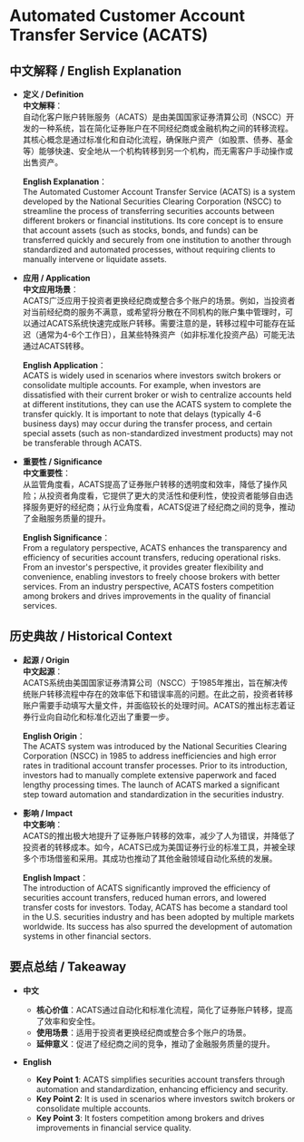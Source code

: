 # Automated Customer Account Transfer Service (ACATS)

## 中文解释 / English Explanation

* **定义 / Definition**  
  **中文解释**：  
  自动化客户账户转账服务（ACATS）是由美国国家证券清算公司（NSCC）开发的一种系统，旨在简化证券账户在不同经纪商或金融机构之间的转移流程。其核心概念是通过标准化和自动化流程，确保账户资产（如股票、债券、基金等）能够快速、安全地从一个机构转移到另一个机构，而无需客户手动操作或出售资产。  

  **English Explanation**：  
  The Automated Customer Account Transfer Service (ACATS) is a system developed by the National Securities Clearing Corporation (NSCC) to streamline the process of transferring securities accounts between different brokers or financial institutions. Its core concept is to ensure that account assets (such as stocks, bonds, and funds) can be transferred quickly and securely from one institution to another through standardized and automated processes, without requiring clients to manually intervene or liquidate assets.

* **应用 / Application**  
  **中文应用场景**：  
  ACATS广泛应用于投资者更换经纪商或整合多个账户的场景。例如，当投资者对当前经纪商的服务不满意，或希望将分散在不同机构的账户集中管理时，可以通过ACATS系统快速完成账户转移。需要注意的是，转移过程中可能存在延迟（通常为4-6个工作日），且某些特殊资产（如非标准化投资产品）可能无法通过ACATS转移。  

  **English Application**：  
  ACATS is widely used in scenarios where investors switch brokers or consolidate multiple accounts. For example, when investors are dissatisfied with their current broker or wish to centralize accounts held at different institutions, they can use the ACATS system to complete the transfer quickly. It is important to note that delays (typically 4-6 business days) may occur during the transfer process, and certain special assets (such as non-standardized investment products) may not be transferable through ACATS.

* **重要性 / Significance**  
  **中文重要性**：  
  从监管角度看，ACATS提高了证券账户转移的透明度和效率，降低了操作风险；从投资者角度看，它提供了更大的灵活性和便利性，使投资者能够自由选择服务更好的经纪商；从行业角度看，ACATS促进了经纪商之间的竞争，推动了金融服务质量的提升。  

  **English Significance**：  
  From a regulatory perspective, ACATS enhances the transparency and efficiency of securities account transfers, reducing operational risks. From an investor's perspective, it provides greater flexibility and convenience, enabling investors to freely choose brokers with better services. From an industry perspective, ACATS fosters competition among brokers and drives improvements in the quality of financial services.

## 历史典故 / Historical Context

* **起源 / Origin**  
  **中文起源**：  
  ACATS系统由美国国家证券清算公司（NSCC）于1985年推出，旨在解决传统账户转移流程中存在的效率低下和错误率高的问题。在此之前，投资者转移账户需要手动填写大量文件，并面临较长的处理时间。ACATS的推出标志着证券行业向自动化和标准化迈出了重要一步。  

  **English Origin**：  
  The ACATS system was introduced by the National Securities Clearing Corporation (NSCC) in 1985 to address inefficiencies and high error rates in traditional account transfer processes. Prior to its introduction, investors had to manually complete extensive paperwork and faced lengthy processing times. The launch of ACATS marked a significant step toward automation and standardization in the securities industry.

* **影响 / Impact**  
  **中文影响**：  
  ACATS的推出极大地提升了证券账户转移的效率，减少了人为错误，并降低了投资者的转移成本。如今，ACATS已成为美国证券行业的标准工具，并被全球多个市场借鉴和采用。其成功也推动了其他金融领域自动化系统的发展。  

  **English Impact**：  
  The introduction of ACATS significantly improved the efficiency of securities account transfers, reduced human errors, and lowered transfer costs for investors. Today, ACATS has become a standard tool in the U.S. securities industry and has been adopted by multiple markets worldwide. Its success has also spurred the development of automation systems in other financial sectors.

## 要点总结 / Takeaway

* **中文**  
  - **核心价值**：ACATS通过自动化和标准化流程，简化了证券账户转移，提高了效率和安全性。  
  - **使用场景**：适用于投资者更换经纪商或整合多个账户的场景。  
  - **延伸意义**：促进了经纪商之间的竞争，推动了金融服务质量的提升。  

* **English**  
  - **Key Point 1**: ACATS simplifies securities account transfers through automation and standardization, enhancing efficiency and security.  
  - **Key Point 2**: It is used in scenarios where investors switch brokers or consolidate multiple accounts.  
  - **Key Point 3**: It fosters competition among brokers and drives improvements in financial service quality.